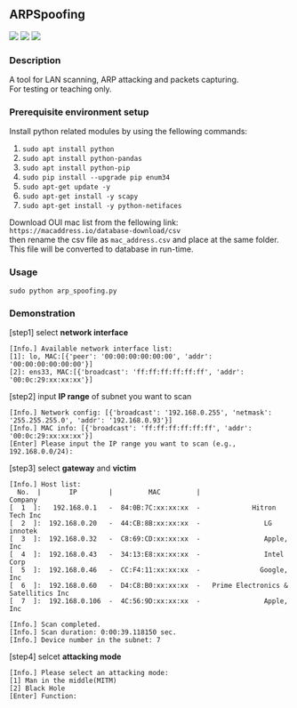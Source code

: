 ## ARPSpoofing
![](https://img.shields.io/badge/platform-Linux--64-brightgreen)
![](https://img.shields.io/badge/OS-Ubuntu%2018.04%20LTS-orange)
![](https://img.shields.io/badge/python-2.7-blue)

### Description
A tool for LAN scanning, ARP attacking and packets capturing.  
For testing or teaching only.

### Prerequisite environment setup

Install python related modules by using the fellowing commands:  
1. `sudo apt install python`  
2. `sudo apt install python-pandas`
3. `sudo apt install python-pip`
4. `sudo pip install --upgrade pip enum34`
5. `sudo apt-get update -y`
6. `sudo apt-get install -y scapy`
7. `sudo apt-get install -y python-netifaces`

Download OUI mac list from the fellowing link:  
`https://macaddress.io/database-download/csv`  
then rename the csv file as `mac_address.csv` and place at the same folder.  
This file will be converted to database in run-time.

### Usage
`sudo python arp_spoofing.py`  

### Demonstration
[step1] select **network interface**  
```
[Info.] Available network interface list:
[1]: lo, MAC:[{'peer': '00:00:00:00:00:00', 'addr': '00:00:00:00:00:00'}]
[2]: ens33, MAC:[{'broadcast': 'ff:ff:ff:ff:ff:ff', 'addr': '00:0c:29:xx:xx:xx'}]
```
[step2] input **IP range** of subnet you want to scan 
```
[Info.] Network config: [{'broadcast': '192.168.0.255', 'netmask': '255.255.255.0', 'addr': '192.168.0.93'}]
[Info.] MAC info: [{'broadcast': 'ff:ff:ff:ff:ff:ff', 'addr': '00:0c:29:xx:xx:xx'}]
[Enter] Please input the IP range you want to scan (e.g., 192.168.0.0/24):
```
 [step3] select **gateway** and **victim** 
```
[Info.] Host list:
  No.  |       IP        |         MAC         |                 Company                  
[  1  ]:   192.168.0.1   -  84:0B:7C:xx:xx:xx  -             Hitron Tech Inc              
[  2  ]:  192.168.0.20   -  44:CB:8B:xx:xx:xx  -                LG innotek                
[  3  ]:  192.168.0.32   -  C8:69:CD:xx:xx:xx  -                Apple, Inc                
[  4  ]:  192.168.0.43   -  34:13:E8:xx:xx:xx  -                Intel Corp                
[  5  ]:  192.168.0.46   -  CC:F4:11:xx:xx:xx  -               Google, Inc                
[  6  ]:  192.168.0.60   -  D4:C8:B0:xx:xx:xx  -   Prime Electronics & Satellitics Inc    
[  7  ]:  192.168.0.106  -  4C:56:9D:xx:xx:xx  -                Apple, Inc 

[Info.] Scan completed.
[Info.] Scan duration: 0:00:39.118150 sec.
[Info.] Device number in the subnet: 7
```
[step4] selcet **attacking mode**  
```
[Info.] Please select an attacking mode:
[1] Man in the middle(MITM)
[2] Black Hole
[Enter] Function:
```
